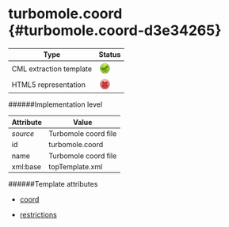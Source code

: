 # turbomole.coord {#turbomole.coord-d3e34265}


| Type                                                                                                                                                | Status                                                                                                                                              |
|----|----|
| CML extraction template                                                                                                                             | ![](/imgs/Total.png)                                                                                                                                |
| HTML5 representation                                                                                                                                | ![](/imgs/None.png)                                                                                                                                 |

######Implementation level

| Attribute                                                                                                                                           | Value                                                                                                                                               |
|----|----|
| *source*                                                                                                                                            | Turbomole coord file                                                                                                                                |
| id                                                                                                                                                  | turbomole.coord                                                                                                                                     |
| name                                                                                                                                                | Turbomole coord file                                                                                                                                |
| xml:base                                                                                                                                            | topTemplate.xml                                                                                                                                     |

######Template attributes

-   [coord](/out/md/cml/turbomole_log/coord-d3e34269)

<!-- -->

-   [restrictions](/out/md/cml/turbomole_log/restrictions-d3e34618)


